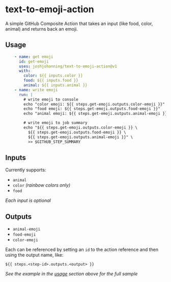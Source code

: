 # text-to-emoji-action

A simple GitHub Composite Action that takes an input (like food, color, animal) and returns back an emoji.

## Usage

```yml
    - name: get emoji
      id: get-emoji
      uses: joshjohanning/text-to-emoji-action@v1
      with:
        color: ${{ inputs.color }}
        food: ${{ inputs.food }}
        animal: ${{ inputs.animal }}
    - name: write emoji
      run: |
        # write emoji to console
        echo "color emoji: ${{ steps.get-emoji.outputs.color-emoji }}"
        echo "food emoji: ${{ steps.get-emoji.outputs.food-emoji }}"
        echo "animal emoji: ${{ steps.get-emoji.outputs.animal-emoji }}"

        # write emoji to job summary
        echo "${{ steps.get-emoji.outputs.color-emoji }} \
          ${{ steps.get-emoji.outputs.food-emoji }} \
          ${{ steps.get-emoji.outputs.animal-emoji }}" \
          >> $GITHUB_STEP_SUMMARY
```

## Inputs

Currently supports:

 - `animal`
 - `color` *(rainbow colors only)*
 - `food` 

*Each input is optional*

## Outputs

- `animal-emoji`
- `food-emoji`
- `color-emoji`

Each can be referenced by setting an `id` to the action reference and then using the output name, like: 

```
${{ steps.<step-id>.outputs.<output> }}
```

*See the example in the [usage](#usage) section above for the full sample*
